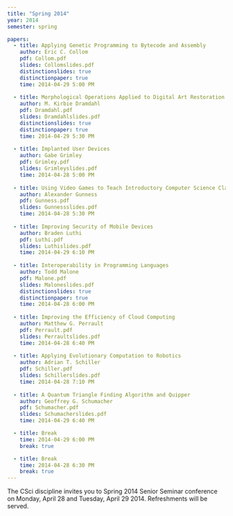 ```yaml
---
title: "Spring 2014"
year: 2014
semester: spring

papers:
  - title: Applying Genetic Programming to Bytecode and Assembly
    author: Eric C. Collom
    pdf: Collom.pdf
    slides: Collomslides.pdf
    distinctionslides: true
    distinctionpaper: true
    time: 2014-04-29 5:00 PM
 
  - title: Morphological Operations Applied to Digital Art Restoration
    author: M. Kirbie Dramdahl
    pdf: Dramdahl.pdf
    slides: Dramdahlslides.pdf
    distinctionslides: true
    distinctionpaper: true
    time: 2014-04-29 5:30 PM
 
  - title: Implanted User Devices
    author: Gabe Grimley
    pdf: Grimley.pdf
    slides: Grimleyslides.pdf
    time: 2014-04-28 5:00 PM
 
  - title: Using Video Games to Teach Introductory Computer Science Classes
    author: Alexander Gunness
    pdf: Gunness.pdf
    slides: Gunnessslides.pdf
    time: 2014-04-28 5:30 PM
 
  - title: Improving Security of Mobile Devices
    author: Braden Luthi
    pdf: Luthi.pdf
    slides: Luthislides.pdf
    time: 2014-04-29 6:10 PM
 
  - title: Interoperability in Programming Languages
    author: Todd Malone
    pdf: Malone.pdf
    slides: Maloneslides.pdf
    distinctionslides: true
    distinctionpaper: true
    time: 2014-04-28 6:00 PM
 
  - title: Improving the Efficiency of Cloud Computing
    author: Matthew G. Perrault
    pdf: Perrault.pdf
    slides: Perraultslides.pdf
    time: 2014-04-28 6:40 PM
 
  - title: Applying Evolutionary Computation to Robotics
    author: Adrian T. Schiller
    pdf: Schiller.pdf
    slides: Schillerslides.pdf
    time: 2014-04-28 7:10 PM
 
  - title: A Quantum Triangle Finding Algorithm and Quipper
    author: Geoffrey G. Schumacher
    pdf: Schumacher.pdf
    slides: Schumacherslides.pdf
    time: 2014-04-29 6:40 PM

  - title: Break
    time: 2014-04-29 6:00 PM
    break: true

  - title: Break
    time: 2014-04-28 6:30 PM
    break: true
---
```


The CSci discipline invites you to Spring 2014 Senior Seminar conference on Monday, April 28 and Tuesday, April 29 2014. Refreshments will be served. 
